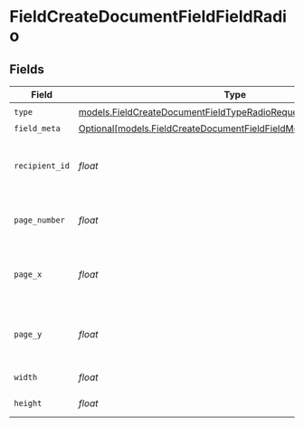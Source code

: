 # FieldCreateDocumentFieldFieldRadio


## Fields

| Field                                                                                                                                | Type                                                                                                                                 | Required                                                                                                                             | Description                                                                                                                          |
| ------------------------------------------------------------------------------------------------------------------------------------ | ------------------------------------------------------------------------------------------------------------------------------------ | ------------------------------------------------------------------------------------------------------------------------------------ | ------------------------------------------------------------------------------------------------------------------------------------ |
| `type`                                                                                                                               | [models.FieldCreateDocumentFieldTypeRadioRequestBody1](../models/fieldcreatedocumentfieldtyperadiorequestbody1.md)                   | :heavy_check_mark:                                                                                                                   | N/A                                                                                                                                  |
| `field_meta`                                                                                                                         | [Optional[models.FieldCreateDocumentFieldFieldMetaRadioRequestBody]](../models/fieldcreatedocumentfieldfieldmetaradiorequestbody.md) | :heavy_minus_sign:                                                                                                                   | N/A                                                                                                                                  |
| `recipient_id`                                                                                                                       | *float*                                                                                                                              | :heavy_check_mark:                                                                                                                   | The ID of the recipient to create the field for.                                                                                     |
| `page_number`                                                                                                                        | *float*                                                                                                                              | :heavy_check_mark:                                                                                                                   | The page number the field will be on.                                                                                                |
| `page_x`                                                                                                                             | *float*                                                                                                                              | :heavy_check_mark:                                                                                                                   | The X coordinate of where the field will be placed.                                                                                  |
| `page_y`                                                                                                                             | *float*                                                                                                                              | :heavy_check_mark:                                                                                                                   | The Y coordinate of where the field will be placed.                                                                                  |
| `width`                                                                                                                              | *float*                                                                                                                              | :heavy_check_mark:                                                                                                                   | The width of the field.                                                                                                              |
| `height`                                                                                                                             | *float*                                                                                                                              | :heavy_check_mark:                                                                                                                   | The height of the field.                                                                                                             |